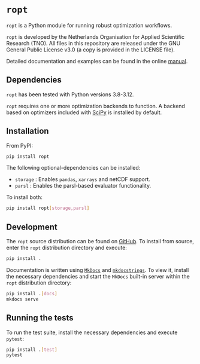 # `ropt`
`ropt` is a Python module for running robust optimization workflows.

`ropt` is developed by the Netherlands Organisation for Applied Scientific
Research (TNO). All files in this repository are released under the GNU General
Public License v3.0 (a copy is provided in the LICENSE file).

Detailed documentation and examples can be found in the online
[manual](https://tno-ropt.github.io/ropt/).

## Dependencies
`ropt` has been tested with Python versions 3.8-3.12.

`ropt` requires one or more optimization backends to function. A backend based
on optimizers included with [SciPy](https://scipy.org/) is installed by default.

## Installation
From PyPI:
```bash
pip install ropt
```

The following optional-dependencies can be installed:

- `storage` : Enables `pandas`, `xarrays` and netCDF support.
- `parsl`   : Enables the parsl-based evaluator functionality.

To install both:
```bash
pip install ropt[storage,parsl]
```


## Development
The `ropt` source distribution can be found on
[GitHub](https://github.com/tno-ropt/ropt). To install from source, enter the
`ropt` distribution directory and execute:

```bash
pip install .
```

Documentation is written using [`MkDocs`](https://www.mkdocs.org/) and
[`mkdocstrings`](https://mkdocstrings.github.io/). To view it, install the
necessary dependencies and start the `MkDocs` built-in server within the `ropt`
distribution directory:

```bash
pip install .[docs]
mkdocs serve
```

## Running the tests
To run the test suite, install the necessary dependencies and execute `pytest`:

```bash
pip install .[test]
pytest
```
